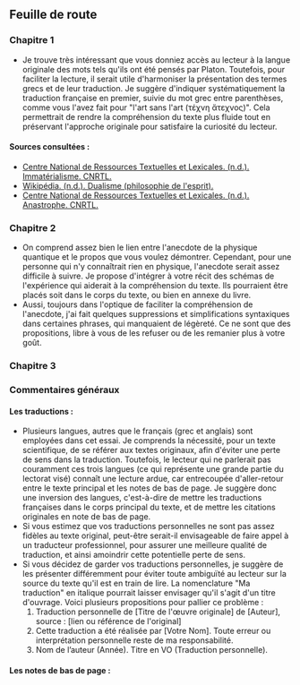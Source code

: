 ## Feuille de route 

### Chapitre 1 

- Je trouve très intéressant que vous donniez accès au lecteur à la langue originale des mots tels qu'ils ont été pensés par Platon. Toutefois, pour faciliter la lecture, il serait utile d'harmoniser la présentation des termes grecs et de leur traduction. Je suggère d'indiquer systématiquement la traduction française en premier, suivie du mot grec entre parenthèses, comme vous l'avez fait pour "l'art sans l'art (τέχνη ἄτεχνος)". Cela permettrait de rendre la compréhension du texte plus fluide tout en préservant l'approche originale pour satisfaire la curiosité du lecteur.


#### Sources consultées : 
- [Centre National de Ressources Textuelles et Lexicales. (n.d.). Immatérialisme. CNRTL.](https://www.cnrtl.fr/definition/immatérialisme)
- [Wikipédia. (n.d.). Dualisme (philosophie de l'esprit).](https://fr.wikipedia.org/wiki/Dualisme_(philosophie_de_l%27esprit)#:~:text=Le%20dualisme%20de%20substance%20est,matérielle%20ne%20peut%20pas%20penser.)
- [Centre National de Ressources Textuelles et Lexicales. (n.d.). Anastrophe. CNRTL.](https://www.cnrtl.fr/definition/anastrophe#:~:text=GRAMM.,l'ordre%20habituel%20des%20mots.)

### Chapitre 2
- On comprend assez bien le lien entre l'anecdote de la physique quantique et le propos que vous voulez démontrer. Cependant, pour une personne qui n'y connaîtrait rien en physique, l'anecdote serait assez difficile à suivre. Je propose d'intégrer à votre récit des schémas de l'expérience qui aiderait à la compréhension du texte. Ils pourraient être placés soit dans le corps du texte, ou bien en annexe du livre.
- Aussi, toujours dans l'optique de faciliter la compréhension de l'anecdote, j'ai fait quelques suppressions et simplifications syntaxiques dans certaines phrases, qui manquaient de légèreté. Ce ne sont que des propositions, libre à vous de les refuser ou de les remanier plus à votre goût.

### Chapitre 3 



### Commentaires généraux
#### Les traductions : 
- Plusieurs langues, autres que le français (grec et anglais) sont employées dans cet essai. Je comprends la nécessité, pour un texte scientifique, de se référer aux textes originaux, afin d'éviter une perte de sens dans la traduction. Toutefois, le lecteur qui ne parlerait pas couramment ces trois langues (ce qui représente une grande partie du lectorat visé) connaît une lecture ardue, car entrecoupée d'aller-retour entre le texte principal et les notes de bas de page. Je suggère donc une inversion des langues, c'est-à-dire de mettre les traductions françaises dans le corps principal du texte, et de mettre les citations originales en note de bas de page. 
-  Si vous estimez que vos traductions personnelles ne sont pas assez fidèles au texte original, peut-être serait-il envisageable de faire appel à un traducteur professionnel, pour assurer une meilleure qualité de traduction, et ainsi amoindrir cette potentielle perte de sens.
-  Si vous décidez de garder vos traductions personnelles, je suggère de les présenter différemment pour éviter toute ambiguïté au lecteur sur la source du texte qu'il est en train de lire. La nomenclature "Ma traduction" en italique pourrait laisser envisager qu'il s'agit d'un titre d'ouvrage. Voici plusieurs propositions pour pallier ce problème :
    1) Traduction personnelle de \[Titre de l'œuvre originale] de \[Auteur], source : \[lien ou référence de l'original]
    2) Cette traduction a été réalisée par \[Votre Nom]. Toute erreur ou interprétation personnelle reste de ma responsabilité.
    3) Nom de l’auteur (Année). Titre en VO (Traduction personnelle).
       
#### Les notes de bas de page :
